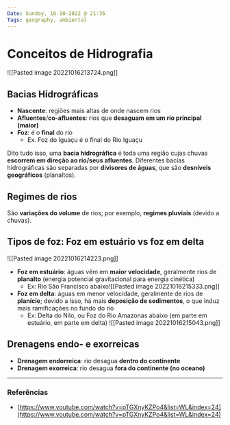 ```yaml
---
Date: Sunday, 16-10-2022 @ 21:36
Tags: geography, ambiental
---
```

# Conceitos de Hidrografia
![[Pasted image 20221016213724.png]]

## Bacias Hidrográficas
- **Nascente**: regiões mais altas de onde nascem rios
- **Afluentes**/**co-afluentes**: rios que **desaguam em um rio principal (maior)**
- **Foz**: é o **final** do rio
	- Ex. Foz do Iguaçu é o final do Rio Iguaçu

Dito tudo isso, uma **bacia hidrográfica** é toda uma região cujas chuvas **escorrem em direção ao rio/seus afluentes**. Diferentes bacias hidrográficas são separadas por **divisores de águas**, que são **desníveis geográficos** (planaltos). 

## Regimes de rios
São **variações do volume** de rios; por exemplo, **regimes pluviais** (devido a chuvas).

## Tipos de foz: Foz em estuário vs foz em delta
![[Pasted image 20221016214223.png]]

- **Foz em estuário**: águas vêm em **maior velocidade**, geralmente rios de **planalto** (energia potencial gravitacional para energia cinética)
	- Ex: Rio São Francisco abaixo![[Pasted image 20221016215333.png]]
- **Foz em delta**: águas em menor velocidade, geralmente de rios de **planície**; devido a isso, há mais **deposição de sedimentos**, o que induz mais ramificações no fundo do rio
	- Ex: Delta do Nilo, ou Foz do Rio Amazonas abaixo (em parte em estuário, em parte em delta) ![[Pasted image 20221016215043.png]]

## Drenagens endo- e exorreicas
- **Drenagem endorreica**: rio desagua **dentro do continente**
- **Drenagem exorreica**: rio desagua **fora do continente (no oceano)**
  
---
### Referências
- [https://www.youtube.com/watch?v=pTGXnyKZPo4&list=WL&index=24](https://www.youtube.com/watch?v=pTGXnyKZPo4&list=WL&index=24)